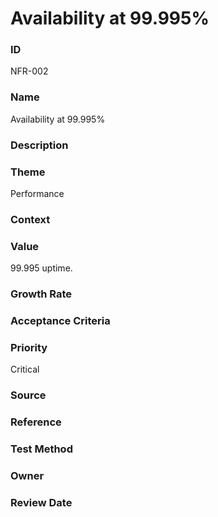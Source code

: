 

# Availability at 99.995%

### ID

NFR-002

### Name

Availability at 99.995%

### Description



### Theme


Performance



### Context




### Value


99.995 uptime.



### Growth Rate




### Acceptance Criteria




### Priority


Critical



### Source




### Reference




### Test Method




### Owner




### Review Date



